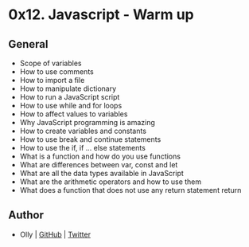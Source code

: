 # 0x12. Javascript - Warm up

## General

- Scope of variables
- How to use comments
- How to import a file
- How to manipulate dictionary
- How to run a JavaScript script
- How to use while and for loops
- How to affect values to variables
- Why JavaScript programming is amazing
- How to create variables and constants
- How to use break and continue statements
- How to use the if, if ... else statements
- What is a function and how do you use functions
- What are differences between var, const and let
- What are all the data types available in JavaScript
- What are the arithmetic operators and how to use them
- What does a function that does not use any return statement return


## Author
* Olly | [GitHub](https://github.com/ollyimanishimwe) | [Twitter](https://twitter.com/ollyImanishimwe)
